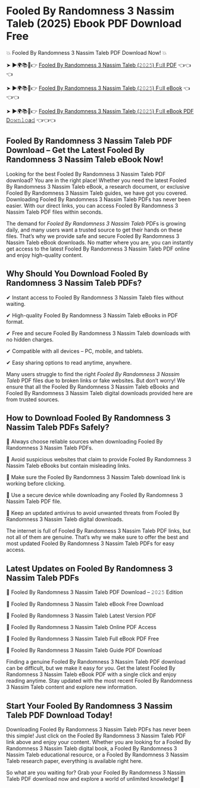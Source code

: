 # Fooled By Randomness 3 Nassim Taleb (2025) Ebook PDF Download Free

💥 Fooled By Randomness 3 Nassim Taleb PDF Download Now! 💥

➤ ►🌍📚📱👉 [Fooled By Randomness 3 Nassim Taleb (𝟸𝟶𝟸𝟻) F𝚞ll PDF](https://getpdf.xyz/fooled-by-randomness-3-nassim-taleb) 👈👈👈


➤ ►🌍📚📱👉 [Fooled By Randomness 3 Nassim Taleb (𝟸𝟶𝟸𝟻) F𝚞ll eBook](https://getpdf.xyz/fooled-by-randomness-3-nassim-taleb) 👈👈👈


➤ ►🌍📚📱👉 [Fooled By Randomness 3 Nassim Taleb (𝟸𝟶𝟸𝟻) F𝚞ll eBook PDF D𝚘𝚠𝚗𝚕𝚘a𝚍](https://getpdf.xyz/fooled-by-randomness-3-nassim-taleb) 👈👈👈


## Fooled By Randomness 3 Nassim Taleb PDF Download – Get the Latest Fooled By Randomness 3 Nassim Taleb eBook Now!

Looking for the best Fooled By Randomness 3 Nassim Taleb PDF download? You are in the right place! Whether you need the latest Fooled By Randomness 3 Nassim Taleb eBook, a research document, or exclusive Fooled By Randomness 3 Nassim Taleb guides, we have got you covered. Downloading Fooled By Randomness 3 Nassim Taleb PDFs has never been easier. With our direct links, you can access Fooled By Randomness 3 Nassim Taleb PDF files within seconds.

The demand for *Fooled By Randomness 3 Nassim Taleb* PDFs is growing daily, and many users want a trusted source to get their hands on these files. That’s why we provide safe and secure Fooled By Randomness 3 Nassim Taleb eBook downloads. No matter where you are, you can instantly get access to the latest Fooled By Randomness 3 Nassim Taleb PDF online and enjoy high-quality content.

## Why Should You Download Fooled By Randomness 3 Nassim Taleb PDFs?

✔ Instant access to Fooled By Randomness 3 Nassim Taleb files without waiting.

✔ High-quality Fooled By Randomness 3 Nassim Taleb eBooks in PDF format.

✔ Free and secure Fooled By Randomness 3 Nassim Taleb downloads with no hidden charges.

✔ Compatible with all devices – PC, mobile, and tablets.

✔ Easy sharing options to read anytime, anywhere.

Many users struggle to find the right *Fooled By Randomness 3 Nassim Taleb* PDF files due to broken links or fake websites. But don’t worry! We ensure that all the Fooled By Randomness 3 Nassim Taleb eBooks and Fooled By Randomness 3 Nassim Taleb digital downloads provided here are from trusted sources.

## How to Download Fooled By Randomness 3 Nassim Taleb PDFs Safely?

📌 Always choose reliable sources when downloading Fooled By Randomness 3 Nassim Taleb PDFs.

📌 Avoid suspicious websites that claim to provide Fooled By Randomness 3 Nassim Taleb eBooks but contain misleading links.

📌 Make sure the Fooled By Randomness 3 Nassim Taleb download link is working before clicking.

📌 Use a secure device while downloading any Fooled By Randomness 3 Nassim Taleb PDF file.

📌 Keep an updated antivirus to avoid unwanted threats from Fooled By Randomness 3 Nassim Taleb digital downloads.

The internet is full of Fooled By Randomness 3 Nassim Taleb PDF links, but not all of them are genuine. That’s why we make sure to offer the best and most updated Fooled By Randomness 3 Nassim Taleb PDFs for easy access.

## Latest Updates on Fooled By Randomness 3 Nassim Taleb PDFs

🔹 Fooled By Randomness 3 Nassim Taleb PDF Download – 𝟸𝟶𝟸𝟻 Edition

🔹 Fooled By Randomness 3 Nassim Taleb eBook Free Download

🔹 Fooled By Randomness 3 Nassim Taleb Latest Version PDF

🔹 Fooled By Randomness 3 Nassim Taleb Online PDF Access

🔹 Fooled By Randomness 3 Nassim Taleb Full eBook PDF Free

🔹 Fooled By Randomness 3 Nassim Taleb Guide PDF Download

Finding a genuine Fooled By Randomness 3 Nassim Taleb PDF download can be difficult, but we make it easy for you. Get the latest Fooled By Randomness 3 Nassim Taleb eBook PDF with a single click and enjoy reading anytime. Stay updated with the most recent Fooled By Randomness 3 Nassim Taleb content and explore new information.

## Start Your Fooled By Randomness 3 Nassim Taleb PDF Download Today!

Downloading Fooled By Randomness 3 Nassim Taleb PDFs has never been this simple! Just click on the Fooled By Randomness 3 Nassim Taleb PDF link above and enjoy your content. Whether you are looking for a Fooled By Randomness 3 Nassim Taleb digital book, a Fooled By Randomness 3 Nassim Taleb educational resource, or a Fooled By Randomness 3 Nassim Taleb research paper, everything is available right here.

So what are you waiting for? Grab your Fooled By Randomness 3 Nassim Taleb PDF download now and explore a world of unlimited knowledge! 🚀